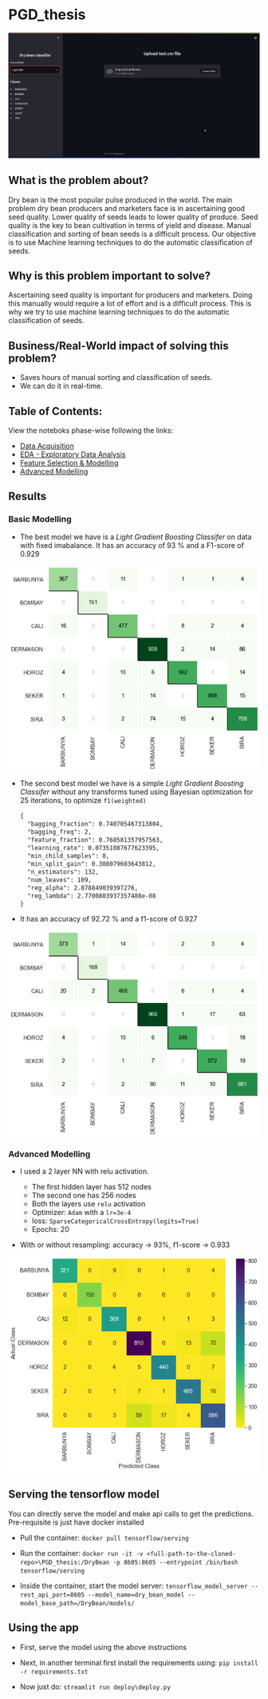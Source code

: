 # PGD_thesis

<p align="center">
  <img src="images/app.gif">
</p>


## What is the problem about?

  Dry bean is the most popular pulse produced in the world. The main problem dry bean
  producers and marketers face is in ascertaining good seed quality. Lower quality of
  seeds leads to lower quality of produce. Seed quality is the key to bean cultivation in
  terms of yield and disease. Manual classification and sorting of bean seeds is a difficult
  process. Our objective is to use Machine learning techniques to do the automatic
  classification of seeds.

## Why is this problem important to solve?

  Ascertaining seed quality is important for producers and marketers. Doing this manually
  would require a lot of effort and is a difficult process. This is why we try to use machine
  learning techniques to do the automatic classification of seeds.
  
## Business/Real-World impact of solving this problem?
  - Saves hours of manual sorting and classification of seeds.
  - We can do it in real-time.


## Table of Contents:

View the noteboks phase-wise following the links:

- [Data Acquisition](https://github.com/Abhiswain97/PGD_thesis/blob/master/Phase-1-Documentation-notebook.ipynb) 
- [EDA - Exploratory Data Analysis](https://github.com/Abhiswain97/PGD_thesis/blob/master/Phase-2-EDA.ipynb)
- [Feature Selection & Modelling](https://github.com/Abhiswain97/PGD_thesis/blob/master/Phase-3-Feature-Selection-and-Modelling%20.ipynb)
- [Advanced Modelling](https://github.com/Abhiswain97/PGD_thesis/blob/master/Phase-4-TF-NN.ipynb)

## Results

### Basic Modelling

- The best model we have is a *Light Gradient Boosting Classifer* on data with fixed imabalance. It has an accuracy of 93 % and a F1-score of 0.929

<p align="center">
  <img src="ML_results/CF_Transformed_Tuned_LGBMClassifier.png">
</p>

- The second best model we have is a simple *Light Gradient Boosting Classifer* without any transforms tuned using Bayesian optimization for 25 iterations, to optimize `f1(weighted)` 
  ```
  {
    "bagging_fraction": 0.740705467313804,
    "bagging_freq": 2,
    "feature_fraction": 0.768581357957563,
    "learning_rate": 0.07351087677623395,
    "min_child_samples": 8,
    "min_split_gain": 0.308079603643812,
    "n_estimators": 132,
    "num_leaves": 109,
    "reg_alpha": 2.878849039397276,
    "reg_lambda": 2.7700803937357488e-08
  }
  ```
- It has an accuracy of 92.72 % and a f1-score of 0.927 

<p align="center">
  <img src="ML_results/CF_LGBMClassifier.png">
</p>

### Advanced Modelling

- I used a 2 layer NN with relu activation.
  - The first hidden layer has 512 nodes
  - The second one has 256 nodes
  - Both the layers use `relu` activation
  - Optimizer: `Adam` with a `lr=3e-4`
  - loss: `SparseCategoricalCrossEntropy(logits=True)`
  - Epochs: 20

- With or without resampling: accuracy -> 93%, f1-score -> 0.933 

<p align="center">
  <img src="ML_results/CF_Vanilla_NN.png">
</p>

## Serving the tensorflow model

You can directly serve the model and make api calls to get the predictions. Pre-requisite is just have docker installed

- Pull the container: `docker pull tensorflow/serving`

- Run the container: `docker run -it -v <full-path-to-the-cloned-repo>\PGD_thesis:/DryBean -p 8605:8605 --entrypoint /bin/bash tensorflow/serving`

- Inside the container, start the model server: `tensorflow_model_server --rest_api_port=8605 --model_name=dry_bean_model --model_base_path=/DryBean/models/`

## Using the app

- First, serve the model using the above instructions

- Next, in another terminal first install the requirements using: `pip install -r requirements.txt`

- Now just do: `streamlit run deploy\deploy.py`


